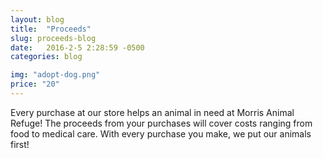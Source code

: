```yaml
---
layout: blog
title:  "Proceeds"
slug: proceeds-blog
date:   2016-2-5 2:28:59 -0500
categories: blog

img: "adopt-dog.png"
price: "20"
---
```

Every purchase at our store helps an animal in need at Morris Animal Refuge! The proceeds from your purchases will cover costs ranging from food to medical care. With every purchase you make, we put our animals first!
